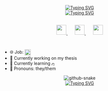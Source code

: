 <div align="center">
    <a href="https://git.io/typing-svg"><img src="https://readme-typing-svg.demolab.com?font=Fira+Code&duration=1&color=6096F9&center=true&vCenter=true&repeat=false&width=440&height=45&lines=Aline+Hommerding+Amorim&size=22" alt="Typing SVG" /></a>
</div>

<div align="center">
    <a href="https://git.io/typing-svg"><img src="https://readme-typing-svg.demolab.com?font=Fira+Code&pause=200&color=6096F9&center=true&vCenter=true&width=550&height=45&lines=Full-stack+developer;6%2B+years+of+coding+experience;Soon-to-be+Bachelor+of+Computer Science;Always+learning&size=22" alt="Typing SVG" /></a>
</div>

<br/>

<p align="center">
      <a href="https://github.com/alineha" target="_blank">
        <img height="32" width="32" src="https://cdn.simpleicons.org/github/6096F9" />
      </a>
        &#8287;&#8287;&#8287;&#8287;&#8287;
      <a href="https://linkedin.com/in/alinehamorim" target="_blank">
        <img height="32" width="32" src="https://cdn.simpleicons.org/linkedin/6096F9" />
      </a>
    &#8287;&#8287;&#8287;&#8287;&#8287;
      <a href="https://tech.lgbt/@domino" target="_blank">
        <img height="32" width="32" src="https://cdn.simpleicons.org/mastodon/6096F9" />
      </a>  
</p> 

<br/>

- 🌐 Job: <img src="https://img.shields.io/badge/Junior%20Software%20Engineer-blue?style=for-the-badge&logo=dell&logoColor=white" alt="Software Engineer 1 at Dell" height="20em" align="center"/>
- 💠 Currently working on my thesis
- 🔎 Currently learning <img src="https://upload.wikimedia.org/wikipedia/commons/thumb/0/05/Go_Logo_Blue.svg/1200px-Go_Logo_Blue.svg.png" height="10em" align="center" alt="Go" title="Go"/>
- 🌊 Pronouns: they/them
<!--
- <details> <summary>&#8287;&#8287;&#8287;</summary>
    
  👨‍💻 Programming && Markup Languages

  <p>
      <a href="https://github.com/search?q=user%3ADenverCoder1+language%3Ac"><img alt="C" src="https://custom-icon-badges.demolab.com/badge/C-03599C.svg?logo=c-in-hexagon&logoColor=white"></a>
      <a href="https://github.com/search?q=user%3ADenverCoder1+language%3Acsharp"><img alt="C#" src="https://custom-icon-badges.demolab.com/badge/C%23-68217A.svg?logo=cs2&logoColor=white"></a>
      <a href="https://github.com/search?q=user%3ADenverCoder1+language%3Atex"><img alt="LaTeX" src="https://img.shields.io/badge/LaTeX-008080.svg?logo=LaTeX&logoColor=white"></a>
      <a href="https://github.com/search?q=user%3ADenverCoder1+language%3Amarkdown"><img alt="Markdown" src="https://img.shields.io/badge/Markdown-000000.svg?logo=markdown&logoColor=white"></a>
      <a href="https://github.com/search?q=user%3ADenverCoder1+language%3Apython"><img alt="Python" src="https://img.shields.io/badge/Python-14354C.svg?logo=python&logoColor=white"></a>
      <a href="https://github.com/search?q=user%3ADenverCoder1+language%3Asql"><img alt="SQL" src="https://custom-icon-badges.demolab.com/badge/SQL-025E8C.svg?logo=database&logoColor=white"></a>
  </p>

  🧰 Frameworks && Libraries

  <p>
      <a href="#"><img alt="Flask" src="https://img.shields.io/badge/Flask-000000.svg?logo=flask&logoColor=white"></a>
      <a href="#"><img alt="GitHub Actions" src="https://img.shields.io/badge/GitHub%20Actions-2671E5.svg?logo=github%20actions&logoColor=white"></a>
  </p>

  🗄️ Databases && Cloud Hosting

  <p>
      <a href="#"><img alt="MongoDB" src ="https://img.shields.io/badge/MongoDB-4ea94b.svg?logo=mongodb&logoColor=white"></a>
      <a href="#"><img alt="MySQL" src="https://img.shields.io/badge/MySQL-00f.svg?logo=mysql&logoColor=white"></a>
  </p>

  💻 Software && Tools

  <p>
      <a href="#"><img alt="Adobe" src="https://img.shields.io/badge/Adobe-FF0000.svg?logo=adobe&logoColor=white"></a>
      <a href="#"><img alt="Android" src="https://img.shields.io/badge/Android-3DDC84?logo=android&logoColor=white"></a>
      <a href="#"><img alt="Bitwarden" src="https://img.shields.io/badge/-Bitwarden-175DDC?logo=bitwarden&logoColor=white"></a>
      <a href="#"><img alt="Brave" src="https://img.shields.io/badge/-Brave-FB542B?logo=brave&logoColor=white"></a>
      <a href="#"><img alt="Dark Reader" src="https://img.shields.io/badge/-Dark%20Reader-141E24?logo=dark-reader&logoColor=white"></a>
      <a href="#"><img alt="Discord" src="https://img.shields.io/badge/-Discord-5865F2.svg?logo=discord&logoColor=white"></a>
      <a href="#"><img alt="Git" src="https://img.shields.io/badge/Git-F05033.svg?logo=git&logoColor=white"></a>
      <a href="#"><img alt="Postman" src="https://img.shields.io/badge/Postman-FF6C37?logo=postman&logoColor=white"></a>
      <a href="#"><img alt="Visual Studio Code" src="https://img.shields.io/badge/Visual%20Studio%20Code-0078d7.svg?logo=visual-studio-code&logoColor=white"></a>
  </p>
</details>

-->

<!--
<div align="center">
    <img src=https://spotify-github-profile.vercel.app/api/view?uid=14matsu&cover_image=true&theme=novatorem&show_offline=true&background_color=121212&bar_color_cover=true&bar_color=53b14f alt=spotify/> 
</div>
-->

<div align="center">
<picture>
  <source media="(prefers-color-scheme: dark)" srcset="https://github.com/alineha/alineha/blob/output/snake-dark.svg">
  <source media="(prefers-color-scheme: light)" srcset="https://github.com/alineha/alineha/blob/output/snake.svg">
  <img alt="github-snake" src="github-snake.svg">
</picture>
    </div>
  
<div align="center">
    <a href="https://git.io/typing-svg"><img src="https://readme-typing-svg.demolab.com?font=Fira+Code&duration=1&color=6096F9&center=true&vCenter=true&repeat=false&width=550&height=45&lines=Can you guess my favourite color?&size=10" alt="Typing SVG" /></a>
</div>
